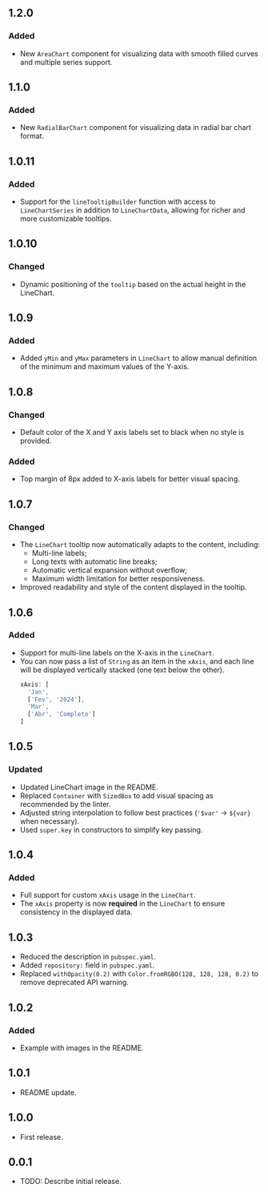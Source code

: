 ## 1.2.0

### Added

- New `AreaChart` component for visualizing data with smooth filled curves and multiple series support.

## 1.1.0

### Added

- New `RadialBarChart` component for visualizing data in radial bar chart format.

## 1.0.11

### Added

- Support for the `lineTooltipBuilder` function with access to `LineChartSeries` in addition to `LineChartData`, allowing for richer and more customizable tooltips.

## 1.0.10

### Changed

- Dynamic positioning of the `tooltip` based on the actual height in the LineChart.

## 1.0.9

### Added

- Added `yMin` and `yMax` parameters in `LineChart` to allow manual definition of the minimum and maximum values of the Y-axis.

## 1.0.8

### Changed

- Default color of the X and Y axis labels set to black when no style is provided.

### Added

- Top margin of 8px added to X-axis labels for better visual spacing.

## 1.0.7

### Changed

- The `LineChart` tooltip now automatically adapts to the content, including:
  - Multi-line labels;
  - Long texts with automatic line breaks;
  - Automatic vertical expansion without overflow;
  - Maximum width limitation for better responsiveness.
- Improved readability and style of the content displayed in the tooltip.

## 1.0.6

### Added

- Support for multi-line labels on the X-axis in the `LineChart`.
- You can now pass a list of `String` as an item in the `xAxis`, and each line will be displayed vertically stacked (one text below the other).
  ```dart
  xAxis: [
    'Jan',
    ['Fev', '2024'],
    'Mar',
    ['Abr', 'Completo']
  ]
  ```

## 1.0.5

### Updated

- Updated LineChart image in the README.
- Replaced `Container` with `SizedBox` to add visual spacing as recommended by the linter.
- Adjusted string interpolation to follow best practices (`'$var'` → `${var}` when necessary).
- Used `super.key` in constructors to simplify key passing.

## 1.0.4

### Added

- Full support for custom `xAxis` usage in the `LineChart`.
- The `xAxis` property is now **required** in the `LineChart` to ensure consistency in the displayed data.

## 1.0.3

- Reduced the description in `pubspec.yaml`.
- Added `repository:` field in `pubspec.yaml`.
- Replaced `withOpacity(0.2)` with `Color.fromRGBO(128, 128, 128, 0.2)` to remove deprecated API warning.

## 1.0.2

### Added

- Example with images in the README.

## 1.0.1

- README update.

## 1.0.0

- First release.

## 0.0.1

- TODO: Describe initial release.
